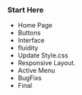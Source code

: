 ### Start Here

- Home Page
- Buttons
- Interface
- fluidity
- Update Style.css
- Responsive Layout.
- Active Menu
- BugFixs
- Final
##


